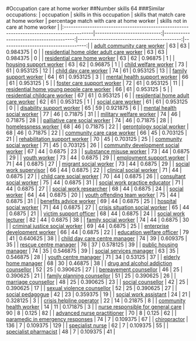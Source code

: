 #Occupation care at home worker
##Number skills 64
###Similar occupations:
| occupation                                                                                |   skills in this occupation |   skills that match care at home worker |   percentage match with care at home worker |   skills not in care at home worker |
|:------------------------------------------------------------------------------------------|----------------------------:|----------------------------------------:|--------------------------------------------:|------------------------------------:|
| [adult community care worker](adult_community_care_worker.md)                             |                          63 |                                      63 |                                    0.984375 |                                   0 |
| [residential home older adult care worker](residential_home_older_adult_care_worker.md)   |                          63 |                                      63 |                                    0.984375 |                                   0 |
| [residential care home worker](residential_care_home_worker.md)                           |                          63 |                                      62 |                                    0.96875  |                                   1 |
| [housing support worker](housing_support_worker.md)                                       |                          63 |                                      62 |                                    0.96875  |                                   1 |
| [child welfare worker](child_welfare_worker.md)                                           |                          73 |                                      61 |                                    0.953125 |                                  12 |
| [child day care worker](child_day_care_worker.md)                                         |                          74 |                                      61 |                                    0.953125 |                                  13 |
| [family support worker](family_support_worker.md)                                         |                          64 |                                      61 |                                    0.953125 |                                   3 |
| [mental health support worker](mental_health_support_worker.md)                           |                          66 |                                      61 |                                    0.953125 |                                   5 |
| [foster care support worker](foster_care_support_worker.md)                               |                          72 |                                      61 |                                    0.953125 |                                  11 |
| [residential home young people care worker](residential_home_young_people_care_worker.md) |                          66 |                                      61 |                                    0.953125 |                                   5 |
| [residential childcare worker](residential_childcare_worker.md)                           |                          67 |                                      61 |                                    0.953125 |                                   6 |
| [residential home adult care worker](residential_home_adult_care_worker.md)               |                          62 |                                      61 |                                    0.953125 |                                   1 |
| [social care worker](social_care_worker.md)                                               |                          61 |                                      61 |                                    0.953125 |                                   0 |
| [disability support worker](disability_support_worker.md)                                 |                          65 |                                      59 |                                    0.921875 |                                   6 |
| [mental health social worker](mental_health_social_worker.md)                             |                          77 |                                      46 |                                    0.71875  |                                  31 |
| [military welfare worker](military_welfare_worker.md)                                     |                          74 |                                      46 |                                    0.71875  |                                  28 |
| [palliative care social worker](palliative_care_social_worker.md)                         |                          74 |                                      46 |                                    0.71875  |                                  28 |
| [homelessness worker](homelessness_worker.md)                                             |                          68 |                                      46 |                                    0.71875  |                                  22 |
| [gerontology social worker](gerontology_social_worker.md)                                 |                          68 |                                      46 |                                    0.71875  |                                  22 |
| [community care case worker](community_care_case_worker.md)                               |                          66 |                                      45 |                                    0.703125 |                                  21 |
| [rehabilitation support worker](rehabilitation_support_worker.md)                         |                          70 |                                      45 |                                    0.703125 |                                  25 |
| [community social worker](community_social_worker.md)                                     |                          71 |                                      45 |                                    0.703125 |                                  26 |
| [community development social worker](community_development_social_worker.md)             |                          67 |                                      44 |                                    0.6875   |                                  23 |
| [substance misuse worker](substance_misuse_worker.md)                                     |                          73 |                                      44 |                                    0.6875   |                                  29 |
| [youth worker](youth_worker.md)                                                           |                          73 |                                      44 |                                    0.6875   |                                  29 |
| [employment support worker](employment_support_worker.md)                                 |                          71 |                                      44 |                                    0.6875   |                                  27 |
| [migrant social worker](migrant_social_worker.md)                                         |                          73 |                                      44 |                                    0.6875   |                                  29 |
| [social work supervisor](social_work_supervisor.md)                                       |                          66 |                                      44 |                                    0.6875   |                                  22 |
| [clinical social worker](clinical_social_worker.md)                                       |                          71 |                                      44 |                                    0.6875   |                                  27 |
| [child care social worker](child_care_social_worker.md)                                   |                          70 |                                      44 |                                    0.6875   |                                  26 |
| [consultant social worker](consultant_social_worker.md)                                   |                          75 |                                      44 |                                    0.6875   |                                  31 |
| [social work practice educator](social_work_practice_educator.md)                         |                          71 |                                      44 |                                    0.6875   |                                  27 |
| [social work researcher](social_work_researcher.md)                                       |                          68 |                                      44 |                                    0.6875   |                                  24 |
| [social worker](social_worker.md)                                                         |                          64 |                                      44 |                                    0.6875   |                                  20 |
| [youth offending team worker](youth_offending_team_worker.md)                             |                          75 |                                      44 |                                    0.6875   |                                  31 |
| [benefits advice worker](benefits_advice_worker.md)                                       |                          69 |                                      44 |                                    0.6875   |                                  25 |
| [hospital social worker](hospital_social_worker.md)                                       |                          71 |                                      44 |                                    0.6875   |                                  27 |
| [crisis situation social worker](crisis_situation_social_worker.md)                       |                          65 |                                      44 |                                    0.6875   |                                  21 |
| [victim support officer](victim_support_officer.md)                                       |                          68 |                                      44 |                                    0.6875   |                                  24 |
| [social work lecturer](social_work_lecturer.md)                                           |                          82 |                                      44 |                                    0.6875   |                                  38 |
| [family social worker](family_social_worker.md)                                           |                          74 |                                      44 |                                    0.6875   |                                  30 |
| [criminal justice social worker](criminal_justice_social_worker.md)                       |                          69 |                                      44 |                                    0.6875   |                                  25 |
| [enterprise development worker](enterprise_development_worker.md)                         |                          66 |                                      44 |                                    0.6875   |                                  22 |
| [education welfare officer](education_welfare_officer.md)                                 |                          79 |                                      41 |                                    0.640625 |                                  38 |
| [child day care centre manager](child_day_care_centre_manager.md)                         |                          74 |                                      39 |                                    0.609375 |                                  35 |
| [rescue centre manager](rescue_centre_manager.md)                                         |                          76 |                                      37 |                                    0.578125 |                                  39 |
| [public housing manager](public_housing_manager.md)                                       |                          74 |                                      35 |                                    0.546875 |                                  39 |
| [social services manager](social_services_manager.md)                                     |                          63 |                                      35 |                                    0.546875 |                                  28 |
| [youth centre manager](youth_centre_manager.md)                                           |                          71 |                                      34 |                                    0.53125  |                                  37 |
| [elderly home manager](elderly_home_manager.md)                                           |                          68 |                                      30 |                                    0.46875  |                                  38 |
| [drug and alcohol addiction counsellor](drug_and_alcohol_addiction_counsellor.md)         |                          52 |                                      25 |                                    0.390625 |                                  27 |
| [bereavement counsellor](bereavement_counsellor.md)                                       |                          46 |                                      25 |                                    0.390625 |                                  21 |
| [family planning counsellor](family_planning_counsellor.md)                               |                          51 |                                      25 |                                    0.390625 |                                  26 |
| [marriage counsellor](marriage_counsellor.md)                                             |                          48 |                                      25 |                                    0.390625 |                                  23 |
| [social counsellor](social_counsellor.md)                                                 |                          42 |                                      25 |                                    0.390625 |                                  17 |
| [sexual violence counsellor](sexual_violence_counsellor.md)                               |                          52 |                                      25 |                                    0.390625 |                                  27 |
| [social pedagogue](social_pedagogue.md)                                                   |                          42 |                                      23 |                                    0.359375 |                                  19 |
| [social work assistant](social_work_assistant.md)                                         |                          24 |                                      21 |                                    0.328125 |                                   3 |
| [crisis helpline operator](crisis_helpline_operator.md)                                   |                          22 |                                      14 |                                    0.21875  |                                   8 |
| [community health worker](community_health_worker.md)                                     |                          14 |                                      11 |                                    0.171875 |                                   3 |
| [nurse responsible for general care](nurse_responsible_for_general_care.md)               |                          90 |                                       8 |                                    0.125    |                                  82 |
| [advanced nurse practitioner](advanced_nurse_practitioner.md)                             |                          70 |                                       8 |                                    0.125    |                                  62 |
| [paramedic in emergency responses](paramedic_in_emergency_responses.md)                   |                          74 |                                       7 |                                    0.109375 |                                  67 |
| [chiropractor](chiropractor.md)                                                           |                         136 |                                       7 |                                    0.109375 |                                 129 |
| [specialist nurse](specialist_nurse.md)                                                   |                          62 |                                       7 |                                    0.109375 |                                  55 |
| [specialist pharmacist](specialist_pharmacist.md)                                         |                          48 |                                       7 |                                    0.109375 |                                  41 |
